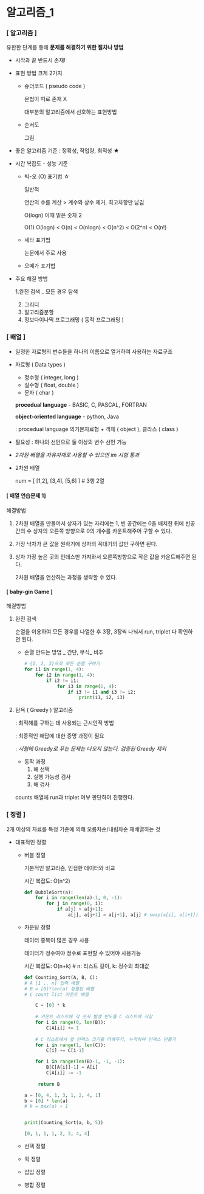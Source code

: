 # 알고리즘_1

### [ 알고리즘 ]

유한한 단계를 통해 **문제를 해결하기 위한 절차나 방법**

- 시작과 끝 반드시 존재!

- 표현 방법 크게 2가지

  - 슈더코드 ( pseudo code ) 

    문법이 따로 존재 X

    대부분의 알고리즘에서 선호하는 표현방법

  - 순서도

    그림

- 좋은 알고리즘 기준 : 정확성, 작업량, 최적성 ★

- 시간 복잡도 - 성능 기준

  - 빅-오 (O) 표기법 ☆

    일반적

    연산의 수를 계산 > 계수와 상수 제거, 최고차항만 남김

    O(logn) 이때 밑은 숫자 2

    O(1) O(logn) < O(n) < O(nlogn) < O(n^2) < O(2^n) < O(n!)

  - 세타 표기법

    논문에서 주로 사용

  - 오메가 표기법

- 주요 해결 방법

  1.완전 검색 _ 모든 경우 탐색

  2. 그리디 
  3. 알고리즘분할 
  4. 정보다이나믹 프로그래밍 ( 동적 프로그래밍 )

  

### [ 배열 ]

- 일정한 자료형의 변수들을 하나의 이름으로 열거하여 사용하는 자료구조 

- 자료형 ( Data types )

  - 정수형 ( integer, long )
  - 실수형 ( float, double )
  - 문자 ( char )

  **procedual language** - BASIC, C, PASCAL, FORTRAN

  **object-oriented language** - python, Java

  : procedual language 의기본자료형 + 객체 ( object ), 클라스 ( class )

- 필요성 : 하나의 선언으로 둘 이상의 변수 선언 가능

- *2차원 배열을 자유자재로 사용할 수 있으면 im 시험 통과*

- 2차원 배열

  num = [ [1,2], [3,4], [5,6] ] # 3행 2열



#### [ 배열 연습문제 1]

해결방법

1. 2차원 배열을 만들어서 상자가 있는 자리에는 1, 빈 공간에는 0을 배치한 뒤에 빈공간의 수 상자의 오른쪽 방향으로 0의 개수를 카운트해주어 구할 수 있다.

2. 가장 낙차가 큰 값을 원하기에 상자의 꼭대기의 값만 구하면 된다.

3. 상자 가장 높은 곳의 인데스만 가져와서 오른쪽방향으로 작은 값을 카운트해주면 된다.

    2차원 배열을 연산하는 과정을 생략할 수 있다.



#### [ baby-gin Game ]

해결방법

1. 완전 검색

   순열을 이용하여 모든 경우를 나열한 후 3장, 3장씩 나눠서 run, triplet 다 확인하면 된다. 

   - 순열 만드는 방법 _ 간단, 무식_ 비추

     ```python
     # {1, 2, 3}으로 모든 순열 구하기
     for i1 in range(1, 4):
         for i2 in range(1, 4):
             if i2 != i1:
                 for i3 in range(1, 4):
                     if i3 != i1 and i3 != i2:
                         print(i1, i2, i3)
     ```

2. 탐욕 ( Greedy ) 알고리즘

   : 최적해를 구하는 데 사용되는 근시안적 방법

   : 최종적인 해답에 대한 증명 과정이 필요

   : *시험에 Greedy로 푸는 문제는 나오지 않는다. 검증된 Greedy 제외*

   - 동작 과정
     1. 해 선택
     2. 실행 가능성 검사
     3. 해 검사

   counts 배열에 run과 triplet 여부 판단하여 진행한다.



### [ 정렬 ]

2개 이상의 자료를 특정 기준에 의해 오름차순/내림차순 재배열하는 것

- 대표적인 정렬

  - 버블 정렬

    기본적인 알고리즘, 인접한 데이터와 비교

    시간 복잡도: O(n^2) 

    ```python
    def BubbleSort(a):
        for i in range(len(a)-1, 0, -1):
            for j in range(0, i):
                if a[j] > a[j+1]:
                    a[j], a[j+1] = a[j+1], a[j] # swap(a[i], a[i+1])
    ```

  - 카운팅 정렬

    데이터 중복이 많은 경우 사용

    데이터가 정수여야 정수로 표현할 수 있어야 사용가능

    시간 복잡도: O(n+k) # n: 리스트 길이, k: 정수의 최대값

    ```python
    def Counting_Sort(A, B, C):
    # A [1 .. n] 입력 배열
    # B = [0]*len(a) 정렬된 배열
    # C count list 카운트 배열
    
        C = [0] * k
    	
        # 카운트 리스트에 각 숫자 발생 빈도를 C 리스트에 저장
        for i in range(0, len(B)): 
            C[A[i]] += 1
    	
        # C 리스트에서 앞 인덱스 크기를 더해주기, 누적하여 인덱스 만들기 
        for i in range(1, len(C)):
            C[i] += C[i-1]
    
        for i in range(len(B)-1, -1, -1):
            B[C[A[i]]-1] = A[i]
            C[A[i]] -= -1
            
         return B
    ```

    ```python
    a = [0, 4, 1, 3, 1, 2, 4, 1]
    b = [0] * len(a)
    # k = max(a) + 1
    
    
    print(Counting_Sort(a, b, 5))
    ```

    ```python
    [0, 1, 1, 1, 2, 3, 4, 4]
    ```

    

  - 선택 정렬

  - 퀵 정렬

  - 삽입 정렬

  - 병합 정렬
